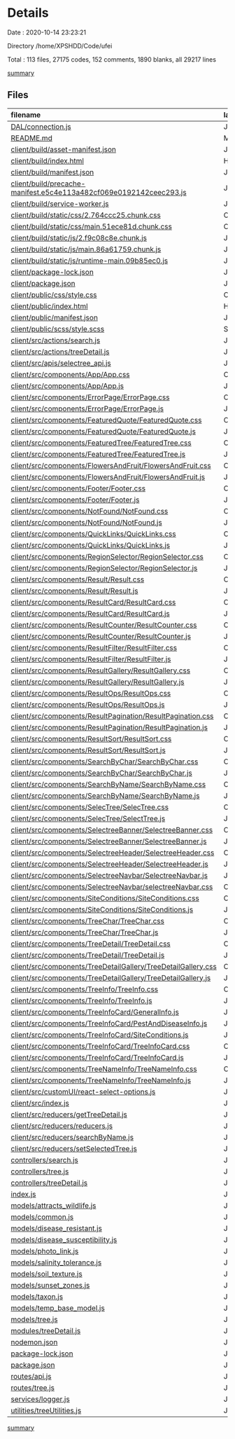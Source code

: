 # Details

Date : 2020-10-14 23:23:21

Directory /home/XPSHDD/Code/ufei

Total : 113 files,  27175 codes, 152 comments, 1890 blanks, all 29217 lines

[summary](results.md)

## Files
| filename | language | code | comment | blank | total |
| :--- | :--- | ---: | ---: | ---: | ---: |
| [DAL/connection.js](/DAL/connection.js) | JavaScript | 10 | 0 | 2 | 12 |
| [README.md](/README.md) | Markdown | 2 | 0 | 1 | 3 |
| [client/build/asset-manifest.json](/client/build/asset-manifest.json) | JSON | 26 | 0 | 0 | 26 |
| [client/build/index.html](/client/build/index.html) | HTML | 1 | 0 | 0 | 1 |
| [client/build/manifest.json](/client/build/manifest.json) | JSON | 15 | 0 | 1 | 16 |
| [client/build/precache-manifest.e5c4e113a482cf069e0192142ceec293.js](/client/build/precache-manifest.e5c4e113a482cf069e0192142ceec293.js) | JavaScript | 34 | 0 | 0 | 34 |
| [client/build/service-worker.js](/client/build/service-worker.js) | JavaScript | 15 | 17 | 8 | 40 |
| [client/build/static/css/2.764ccc25.chunk.css](/client/build/static/css/2.764ccc25.chunk.css) | CSS | 1 | 1 | 0 | 2 |
| [client/build/static/css/main.51ece81d.chunk.css](/client/build/static/css/main.51ece81d.chunk.css) | CSS | 1 | 1 | 0 | 2 |
| [client/build/static/js/2.f9c08c8e.chunk.js](/client/build/static/js/2.f9c08c8e.chunk.js) | JavaScript | 1 | 2 | 0 | 3 |
| [client/build/static/js/main.86a61759.chunk.js](/client/build/static/js/main.86a61759.chunk.js) | JavaScript | 1 | 1 | 0 | 2 |
| [client/build/static/js/runtime-main.09b85ec0.js](/client/build/static/js/runtime-main.09b85ec0.js) | JavaScript | 1 | 1 | 0 | 2 |
| [client/package-lock.json](/client/package-lock.json) | JSON | 13,944 | 0 | 1 | 13,945 |
| [client/package.json](/client/package.json) | JSON | 40 | 0 | 0 | 40 |
| [client/public/css/style.css](/client/public/css/style.css) | CSS | 6,350 | 7 | 1,440 | 7,797 |
| [client/public/index.html](/client/public/index.html) | HTML | 20 | 23 | 4 | 47 |
| [client/public/manifest.json](/client/public/manifest.json) | JSON | 15 | 0 | 1 | 16 |
| [client/public/scss/style.scss](/client/public/scss/style.scss) | SCSS | 9 | 0 | 3 | 12 |
| [client/src/actions/search.js](/client/src/actions/search.js) | JavaScript | 12 | 2 | 5 | 19 |
| [client/src/actions/treeDetail.js](/client/src/actions/treeDetail.js) | JavaScript | 14 | 0 | 1 | 15 |
| [client/src/apis/selectree_api.js](/client/src/apis/selectree_api.js) | JavaScript | 4 | 0 | 1 | 5 |
| [client/src/components/App/App.css](/client/src/components/App/App.css) | CSS | 142 | 7 | 38 | 187 |
| [client/src/components/App/App.js](/client/src/components/App/App.js) | JavaScript | 30 | 3 | 5 | 38 |
| [client/src/components/ErrorPage/ErrorPage.css](/client/src/components/ErrorPage/ErrorPage.css) | CSS | 0 | 0 | 1 | 1 |
| [client/src/components/ErrorPage/ErrorPage.js](/client/src/components/ErrorPage/ErrorPage.js) | JavaScript | 13 | 0 | 3 | 16 |
| [client/src/components/FeaturedQuote/FeaturedQuote.css](/client/src/components/FeaturedQuote/FeaturedQuote.css) | CSS | 18 | 1 | 5 | 24 |
| [client/src/components/FeaturedQuote/FeaturedQuote.js](/client/src/components/FeaturedQuote/FeaturedQuote.js) | JavaScript | 20 | 0 | 2 | 22 |
| [client/src/components/FeaturedTree/FeaturedTree.css](/client/src/components/FeaturedTree/FeaturedTree.css) | CSS | 3 | 0 | 0 | 3 |
| [client/src/components/FeaturedTree/FeaturedTree.js](/client/src/components/FeaturedTree/FeaturedTree.js) | JavaScript | 33 | 0 | 4 | 37 |
| [client/src/components/FlowersAndFruit/FlowersAndFruit.css](/client/src/components/FlowersAndFruit/FlowersAndFruit.css) | CSS | 0 | 0 | 1 | 1 |
| [client/src/components/FlowersAndFruit/FlowersAndFruit.js](/client/src/components/FlowersAndFruit/FlowersAndFruit.js) | JavaScript | 54 | 1 | 9 | 64 |
| [client/src/components/Footer/Footer.css](/client/src/components/Footer/Footer.css) | CSS | 5 | 0 | 2 | 7 |
| [client/src/components/Footer/Footer.js](/client/src/components/Footer/Footer.js) | JavaScript | 24 | 0 | 2 | 26 |
| [client/src/components/NotFound/NotFound.css](/client/src/components/NotFound/NotFound.css) | CSS | 0 | 0 | 1 | 1 |
| [client/src/components/NotFound/NotFound.js](/client/src/components/NotFound/NotFound.js) | JavaScript | 10 | 0 | 5 | 15 |
| [client/src/components/QuickLinks/QuickLinks.css](/client/src/components/QuickLinks/QuickLinks.css) | CSS | 51 | 0 | 8 | 59 |
| [client/src/components/QuickLinks/QuickLinks.js](/client/src/components/QuickLinks/QuickLinks.js) | JavaScript | 42 | 0 | 3 | 45 |
| [client/src/components/RegionSelector/RegionSelector.css](/client/src/components/RegionSelector/RegionSelector.css) | CSS | 10 | 0 | 1 | 11 |
| [client/src/components/RegionSelector/RegionSelector.js](/client/src/components/RegionSelector/RegionSelector.js) | JavaScript | 18 | 0 | 4 | 22 |
| [client/src/components/Result/Result.css](/client/src/components/Result/Result.css) | CSS | 0 | 0 | 1 | 1 |
| [client/src/components/Result/Result.js](/client/src/components/Result/Result.js) | JavaScript | 55 | 2 | 6 | 63 |
| [client/src/components/ResultCard/ResultCard.css](/client/src/components/ResultCard/ResultCard.css) | CSS | 9 | 0 | 3 | 12 |
| [client/src/components/ResultCard/ResultCard.js](/client/src/components/ResultCard/ResultCard.js) | JavaScript | 20 | 0 | 4 | 24 |
| [client/src/components/ResultCounter/ResultCounter.css](/client/src/components/ResultCounter/ResultCounter.css) | CSS | 10 | 0 | 2 | 12 |
| [client/src/components/ResultCounter/ResultCounter.js](/client/src/components/ResultCounter/ResultCounter.js) | JavaScript | 13 | 0 | 2 | 15 |
| [client/src/components/ResultFilter/ResultFilter.css](/client/src/components/ResultFilter/ResultFilter.css) | CSS | 0 | 0 | 1 | 1 |
| [client/src/components/ResultFilter/ResultFilter.js](/client/src/components/ResultFilter/ResultFilter.js) | JavaScript | 20 | 0 | 4 | 24 |
| [client/src/components/ResultGallery/ResultGallery.css](/client/src/components/ResultGallery/ResultGallery.css) | CSS | 15 | 0 | 5 | 20 |
| [client/src/components/ResultGallery/ResultGallery.js](/client/src/components/ResultGallery/ResultGallery.js) | JavaScript | 45 | 1 | 2 | 48 |
| [client/src/components/ResultOps/ResultOps.css](/client/src/components/ResultOps/ResultOps.css) | CSS | 0 | 0 | 1 | 1 |
| [client/src/components/ResultOps/ResultOps.js](/client/src/components/ResultOps/ResultOps.js) | JavaScript | 32 | 1 | 3 | 36 |
| [client/src/components/ResultPagination/ResultPagination.css](/client/src/components/ResultPagination/ResultPagination.css) | CSS | 3 | 0 | 0 | 3 |
| [client/src/components/ResultPagination/ResultPagination.js](/client/src/components/ResultPagination/ResultPagination.js) | JavaScript | 16 | 0 | 2 | 18 |
| [client/src/components/ResultSort/ResultSort.css](/client/src/components/ResultSort/ResultSort.css) | CSS | 0 | 0 | 1 | 1 |
| [client/src/components/ResultSort/ResultSort.js](/client/src/components/ResultSort/ResultSort.js) | JavaScript | 17 | 0 | 2 | 19 |
| [client/src/components/SearchByChar/SearchByChar.css](/client/src/components/SearchByChar/SearchByChar.css) | CSS | 0 | 11 | 2 | 13 |
| [client/src/components/SearchByChar/SearchByChar.js](/client/src/components/SearchByChar/SearchByChar.js) | JavaScript | 50 | 1 | 4 | 55 |
| [client/src/components/SearchByName/SearchByName.css](/client/src/components/SearchByName/SearchByName.css) | CSS | 42 | 0 | 10 | 52 |
| [client/src/components/SearchByName/SearchByName.js](/client/src/components/SearchByName/SearchByName.js) | JavaScript | 91 | 9 | 19 | 119 |
| [client/src/components/SelecTree/SelecTree.css](/client/src/components/SelecTree/SelecTree.css) | CSS | 0 | 0 | 1 | 1 |
| [client/src/components/SelecTree/SelectTree.js](/client/src/components/SelecTree/SelectTree.js) | JavaScript | 21 | 1 | 4 | 26 |
| [client/src/components/SelectreeBanner/SelectreeBanner.css](/client/src/components/SelectreeBanner/SelectreeBanner.css) | CSS | 25 | 0 | 6 | 31 |
| [client/src/components/SelectreeBanner/SelectreeBanner.js](/client/src/components/SelectreeBanner/SelectreeBanner.js) | JavaScript | 23 | 1 | 6 | 30 |
| [client/src/components/SelectreeHeader/SelectreeHeader.css](/client/src/components/SelectreeHeader/SelectreeHeader.css) | CSS | 0 | 0 | 1 | 1 |
| [client/src/components/SelectreeHeader/SelectreeHeader.js](/client/src/components/SelectreeHeader/SelectreeHeader.js) | JavaScript | 18 | 1 | 5 | 24 |
| [client/src/components/SelectreeNavbar/SelectreeNavbar.js](/client/src/components/SelectreeNavbar/SelectreeNavbar.js) | JavaScript | 39 | 0 | 3 | 42 |
| [client/src/components/SelectreeNavbar/selectreeNavbar.css](/client/src/components/SelectreeNavbar/selectreeNavbar.css) | CSS | 13 | 0 | 4 | 17 |
| [client/src/components/SiteConditions/SiteConditions.css](/client/src/components/SiteConditions/SiteConditions.css) | CSS | 7 | 0 | 5 | 12 |
| [client/src/components/SiteConditions/SiteConditions.js](/client/src/components/SiteConditions/SiteConditions.js) | JavaScript | 105 | 1 | 18 | 124 |
| [client/src/components/TreeChar/TreeChar.css](/client/src/components/TreeChar/TreeChar.css) | CSS | 4 | 1 | 5 | 10 |
| [client/src/components/TreeChar/TreeChar.js](/client/src/components/TreeChar/TreeChar.js) | JavaScript | 143 | 2 | 29 | 174 |
| [client/src/components/TreeDetail/TreeDetail.css](/client/src/components/TreeDetail/TreeDetail.css) | CSS | 0 | 0 | 1 | 1 |
| [client/src/components/TreeDetail/TreeDetail.js](/client/src/components/TreeDetail/TreeDetail.js) | JavaScript | 51 | 2 | 7 | 60 |
| [client/src/components/TreeDetailGallery/TreeDetailGallery.css](/client/src/components/TreeDetailGallery/TreeDetailGallery.css) | CSS | 11 | 0 | 2 | 13 |
| [client/src/components/TreeDetailGallery/TreeDetailGallery.js](/client/src/components/TreeDetailGallery/TreeDetailGallery.js) | JavaScript | 29 | 0 | 5 | 34 |
| [client/src/components/TreeInfo/TreeInfo.css](/client/src/components/TreeInfo/TreeInfo.css) | CSS | 3 | 0 | 0 | 3 |
| [client/src/components/TreeInfo/TreeInfo.js](/client/src/components/TreeInfo/TreeInfo.js) | JavaScript | 30 | 1 | 2 | 33 |
| [client/src/components/TreeInfoCard/GeneralInfo.js](/client/src/components/TreeInfoCard/GeneralInfo.js) | JavaScript | 25 | 0 | 2 | 27 |
| [client/src/components/TreeInfoCard/PestAndDiseaseInfo.js](/client/src/components/TreeInfoCard/PestAndDiseaseInfo.js) | JavaScript | 33 | 0 | 4 | 37 |
| [client/src/components/TreeInfoCard/SiteConditions.js](/client/src/components/TreeInfoCard/SiteConditions.js) | JavaScript | 40 | 0 | 3 | 43 |
| [client/src/components/TreeInfoCard/TreeInfoCard.css](/client/src/components/TreeInfoCard/TreeInfoCard.css) | CSS | 8 | 0 | 2 | 10 |
| [client/src/components/TreeInfoCard/TreeInfoCard.js](/client/src/components/TreeInfoCard/TreeInfoCard.js) | JavaScript | 25 | 0 | 4 | 29 |
| [client/src/components/TreeNameInfo/TreeNameInfo.css](/client/src/components/TreeNameInfo/TreeNameInfo.css) | CSS | 8 | 0 | 1 | 9 |
| [client/src/components/TreeNameInfo/TreeNameInfo.js](/client/src/components/TreeNameInfo/TreeNameInfo.js) | JavaScript | 41 | 0 | 4 | 45 |
| [client/src/customUI/react-select-options.js](/client/src/customUI/react-select-options.js) | JavaScript | 23 | 3 | 5 | 31 |
| [client/src/index.js](/client/src/index.js) | JavaScript | 21 | 2 | 2 | 25 |
| [client/src/reducers/getTreeDetail.js](/client/src/reducers/getTreeDetail.js) | JavaScript | 8 | 0 | 0 | 8 |
| [client/src/reducers/reducers.js](/client/src/reducers/reducers.js) | JavaScript | 5 | 0 | 2 | 7 |
| [client/src/reducers/searchByName.js](/client/src/reducers/searchByName.js) | JavaScript | 8 | 1 | 1 | 10 |
| [client/src/reducers/setSelectedTree.js](/client/src/reducers/setSelectedTree.js) | JavaScript | 8 | 0 | 1 | 9 |
| [controllers/search.js](/controllers/search.js) | JavaScript | 21 | 1 | 3 | 25 |
| [controllers/tree.js](/controllers/tree.js) | JavaScript | 59 | 1 | 5 | 65 |
| [controllers/treeDetail.js](/controllers/treeDetail.js) | JavaScript | 19 | 1 | 1 | 21 |
| [index.js](/index.js) | JavaScript | 18 | 20 | 2 | 40 |
| [models/attracts_wildlife.js](/models/attracts_wildlife.js) | JavaScript | 30 | 1 | 5 | 36 |
| [models/common.js](/models/common.js) | JavaScript | 36 | 0 | 4 | 40 |
| [models/disease_resistant.js](/models/disease_resistant.js) | JavaScript | 13 | 0 | 2 | 15 |
| [models/disease_susceptibility.js](/models/disease_susceptibility.js) | JavaScript | 12 | 0 | 2 | 14 |
| [models/photo_link.js](/models/photo_link.js) | JavaScript | 23 | 0 | 5 | 28 |
| [models/salinity_tolerance.js](/models/salinity_tolerance.js) | JavaScript | 12 | 0 | 2 | 14 |
| [models/soil_texture.js](/models/soil_texture.js) | JavaScript | 12 | 0 | 3 | 15 |
| [models/sunset_zones.js](/models/sunset_zones.js) | JavaScript | 12 | 0 | 3 | 15 |
| [models/taxon.js](/models/taxon.js) | JavaScript | 37 | 1 | 4 | 42 |
| [models/temp_base_model.js](/models/temp_base_model.js) | JavaScript | 31 | 1 | 5 | 37 |
| [models/tree.js](/models/tree.js) | JavaScript | 104 | 2 | 17 | 123 |
| [modules/treeDetail.js](/services/treeDetail.js) | JavaScript | 165 | 2 | 29 | 196 |
| [nodemon.json](/nodemon.json) | JSON | 4 | 0 | 0 | 4 |
| [package-lock.json](/package-lock.json) | JSON | 4,176 | 0 | 1 | 4,177 |
| [package.json](/package.json) | JSON | 46 | 0 | 1 | 47 |
| [routes/api.js](/routes/api.js) | JavaScript | 7 | 0 | 3 | 10 |
| [routes/tree.js](/routes/tree.js) | JavaScript | 8 | 0 | 3 | 11 |
| [services/logger.js](/utilities/logger.js) | JavaScript | 20 | 2 | 2 | 24 |
| [utilities/treeUtilities.js](/utilities/treeUtilities.js) | JavaScript | 108 | 12 | 17 | 137 |

[summary](results.md)